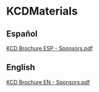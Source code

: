 # KCDMaterials

## Español
[KCD Brochure ESP - Sponsors.pdf](https://github.com/fhcn-io/KCDMaterials/files/11124252/KCD.Brochure.ESP.-.Sponsors.pdf)


## English
[KCD Brochure EN - Sponsors.pdf](https://github.com/fhcn-io/KCDMaterials/files/11124251/KCD.Brochure.EN.-.Sponsors.pdf)
